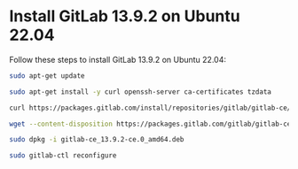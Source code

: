 # Install GitLab 13.9.2 on Ubuntu 22.04

Follow these steps to install GitLab 13.9.2 on Ubuntu 22.04:

```bash
sudo apt-get update

sudo apt-get install -y curl openssh-server ca-certificates tzdata

curl https://packages.gitlab.com/install/repositories/gitlab/gitlab-ce/script.deb.sh | sudo bash

wget --content-disposition https://packages.gitlab.com/gitlab/gitlab-ce/packages/ubuntu/focal/gitlab-ce_13.9.2-ce.0_amd64.deb/download.deb

sudo dpkg -i gitlab-ce_13.9.2-ce.0_amd64.deb

sudo gitlab-ctl reconfigure
```
